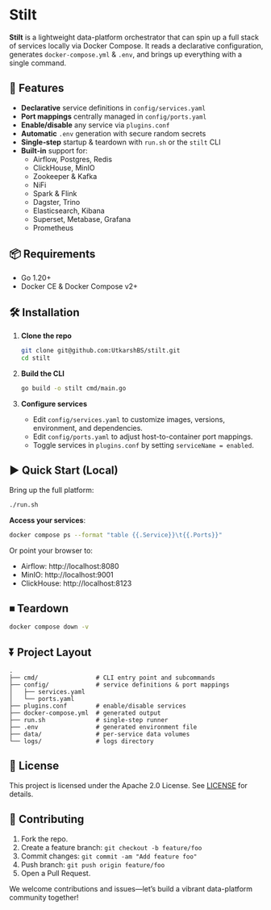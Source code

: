 # Stilt

**Stilt** is a lightweight data-platform orchestrator that can spin up a full stack of services locally via Docker Compose. It reads a declarative configuration, generates `docker-compose.yml` & `.env`, and brings up everything with a single command.

## 🚀 Features

- **Declarative** service definitions in `config/services.yaml`
- **Port mappings** centrally managed in `config/ports.yaml`
- **Enable/disable** any service via `plugins.conf`
- **Automatic** `.env` generation with secure random secrets
- **Single‑step** startup & teardown with `run.sh` or the `stilt` CLI
- **Built‑in** support for:
  - Airflow, Postgres, Redis  
  - ClickHouse, MinIO  
  - Zookeeper & Kafka  
  - NiFi  
  - Spark & Flink  
  - Dagster, Trino  
  - Elasticsearch, Kibana  
  - Superset, Metabase, Grafana  
  - Prometheus

## 📦 Requirements

- Go 1.20+  
- Docker CE & Docker Compose v2+  

## 🛠 Installation

1. **Clone the repo**
   ```bash
   git clone git@github.com:UtkarshBS/stilt.git
   cd stilt
   ```

2. **Build the CLI**
   ```bash
   go build -o stilt cmd/main.go
   ```

3. **Configure services**
   - Edit `config/services.yaml` to customize images, versions, environment, and dependencies.
   - Edit `config/ports.yaml` to adjust host-to-container port mappings.
   - Toggle services in `plugins.conf` by setting `serviceName = enabled`.

## ▶️ Quick Start (Local)

Bring up the full platform:
```bash
./run.sh
```

**Access your services**:
```bash
docker compose ps --format "table {{.Service}}\t{{.Ports}}"
```
Or point your browser to:
- Airflow:   http://localhost:8080
- MinIO:     http://localhost:9001
- ClickHouse: http://localhost:8123

## ⏹ Teardown

```bash
docker compose down -v
```

## ⏬ Project Layout

```
.
├── cmd/                # CLI entry point and subcommands
├── config/             # service definitions & port mappings
│   ├── services.yaml
│   └── ports.yaml
├── plugins.conf        # enable/disable services
├── docker-compose.yml  # generated output
├── run.sh              # single-step runner
├── .env                # generated environment file
├── data/               # per-service data volumes
└── logs/               # logs directory
```

## 📄 License

This project is licensed under the Apache 2.0 License. See [LICENSE](LICENSE) for details.

## 🤝 Contributing

1. Fork the repo.  
2. Create a feature branch: `git checkout -b feature/foo`  
3. Commit changes: `git commit -am "Add feature foo"`  
4. Push branch: `git push origin feature/foo`  
5. Open a Pull Request.

We welcome contributions and issues—let’s build a vibrant data-platform community together!